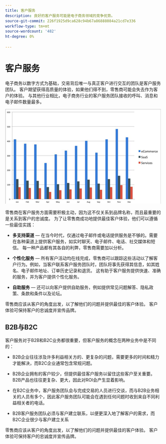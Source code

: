 ```yaml
---
title: 客户服务
description: 良好的客户服务可能是电子商务领域的竞争优势。
source-git-commit: 226f1925d9ca628c94b67a86888084a21cd7e336
workflow-type: tm+mt
source-wordcount: '482'
ht-degree: 0%

---
```



# 客户服务

电子商务以数字方式为基础，交易背后唯一与真正客户进行交互的团队是客户服务团队。 客户期望获得高质量的体验，如果他们得不到，零售商可能会失去作为客户的体验。 与其他行业相比，电子商务行业的客户服务团队接收的呼叫、消息和电子邮件数量最多。

![客户服务条形图](../../assets/playbooks/customer-service-chart.png)

零售商在客户服务方面需要积极主动，因为这不仅关系到品牌名称，而且最重要的是关系到客户的忠诚度。 为了让零售商成功地提供最佳客户体验，他们可以遵循一些最佳实践：

- **多支持渠道** — 在当今时代，仅通过电子邮件或电话提供服务是不够的。需要在各种渠道上提供客户服务，如实时聊天、电子邮件、电话、社交媒体和短信。 每一种产品都有其各自的利弊，零售商需要加以分析。

- **个性化服务** — 所有客户活动均在线完成，零售商可以跟踪这些活动以了解客户行为。例如，当客户联系客户服务团队时，团队将事先获得其信息，如其姓名、电子邮件地址、订单历史记录和退货。 这有助于客户服务提供快速、准确的服务，并为客户提供个性化服务。

- **自助服务** — 还可以向客户提供自助服务，例如提供常见问题解答、隐私政策、条款和条件以及论坛。

零售商应该从客户的角度出发，以了解他们的问题并提供最佳的客户体验。 客户体验可保持客户的忠诚度并宣传品牌。

## B2B与B2C

客户服务对于B2B和B2C业务都很重要，但客户服务的概念在两种业务中是不同的：

- B2B企业往往涉及许多利益相关方的、更复杂的问题，需要更多的时间和精力才能解决，而B2C企业通常包含常规问题。

- B2B企业拥有的客户较少，但提供最佳客户服务以留住这些客户至关重要。 B2B产品也往往更复杂、更大，因此对ROI会产生显着影响。

- 在B2C业务中，客户服务团队会与完成交易的人员进行交谈，而与B2B业务相关的人员有多个，因此客户服务团队可能会在遇到任何问题时收到来自不同利益相关者的电话。

- B2B客户服务团队必须与客户建立联系，以便更深入地了解客户的需求，而B2C企业很少与客户建立关系

零售商应该从客户的角度出发，以了解他们的问题并提供最佳的客户体验。 客户体验可保持客户的忠诚度并宣传品牌。
